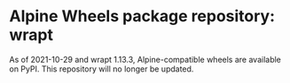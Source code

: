 # Alpine Wheels package repository: wrapt

As of 2021-10-29 and wrapt 1.13.3, Alpine-compatible wheels are available on PyPI. This repository will no longer be updated.
